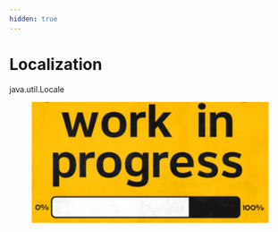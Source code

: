 ```yaml
---
hidden: true
---
```


# Localization

java.util.Locale

<figure><img src="../../../.gitbook/assets/image (240).png" alt=""><figcaption></figcaption></figure>
